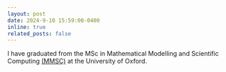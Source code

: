 ```yaml
---
layout: post
date: 2024-9-10 15:59:00-0400
inline: true
related_posts: false
---
```


I have graduated from the MSc in Mathematical Modelling and Scientific Computing
[(MMSC)](https://www.maths.ox.ac.uk/members/students/postgraduate-courses/msc-mmsc)
at the University of Oxford.
